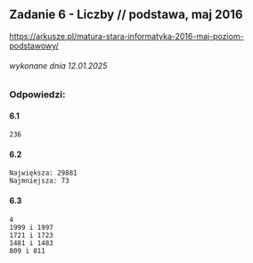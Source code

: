 ## Zadanie 6 - Liczby // podstawa, maj 2016
https://arkusze.pl/matura-stara-informatyka-2016-maj-poziom-podstawowy/
###### wykonane dnia 12.01.2025

### Odpowiedzi:

#### 6.1
```
236
```

#### 6.2
```
Największa: 29881
Najmniejsza: 73
```

#### 6.3
```
4
1999 i 1997
1721 i 1723
1481 i 1483
809 i 811
```
